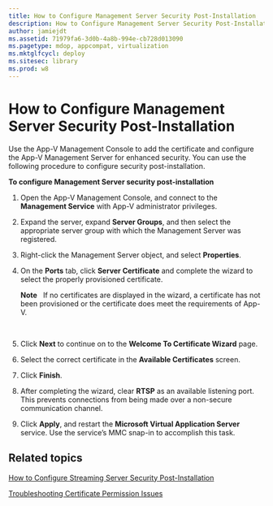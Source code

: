 ```yaml
---
title: How to Configure Management Server Security Post-Installation
description: How to Configure Management Server Security Post-Installation
author: jamiejdt
ms.assetid: 71979fa6-3d0b-4a8b-994e-cb728d013090
ms.pagetype: mdop, appcompat, virtualization
ms.mktglfcycl: deploy
ms.sitesec: library
ms.prod: w8
---
```



# How to Configure Management Server Security Post-Installation


Use the App-V Management Console to add the certificate and configure the App-V Management Server for enhanced security. You can use the following procedure to configure security post-installation.

**To configure Management Server security post-installation**

1.  Open the App-V Management Console, and connect to the **Management Service** with App-V administrator privileges.

2.  Expand the server, expand **Server Groups**, and then select the appropriate server group with which the Management Server was registered.

3.  Right-click the Management Server object, and select **Properties**.

4.  On the **Ports** tab, click **Server Certificate** and complete the wizard to select the properly provisioned certificate.

    **Note**  
    If no certificates are displayed in the wizard, a certificate has not been provisioned or the certificate does meet the requirements of App-V.

     

5.  Click **Next** to continue on to the **Welcome To Certificate Wizard** page.

6.  Select the correct certificate in the **Available Certificates** screen.

7.  Click **Finish**.

8.  After completing the wizard, clear **RTSP** as an available listening port. This prevents connections from being made over a non-secure communication channel.

9.  Click **Apply**, and restart the **Microsoft Virtual Application Server** service. Use the service’s MMC snap-in to accomplish this task.

## Related topics


[How to Configure Streaming Server Security Post-Installation](how-to-configure-streaming-server-security-post-installation.md)

[Troubleshooting Certificate Permission Issues](troubleshooting-certificate-permission-issues.md)

 

 





